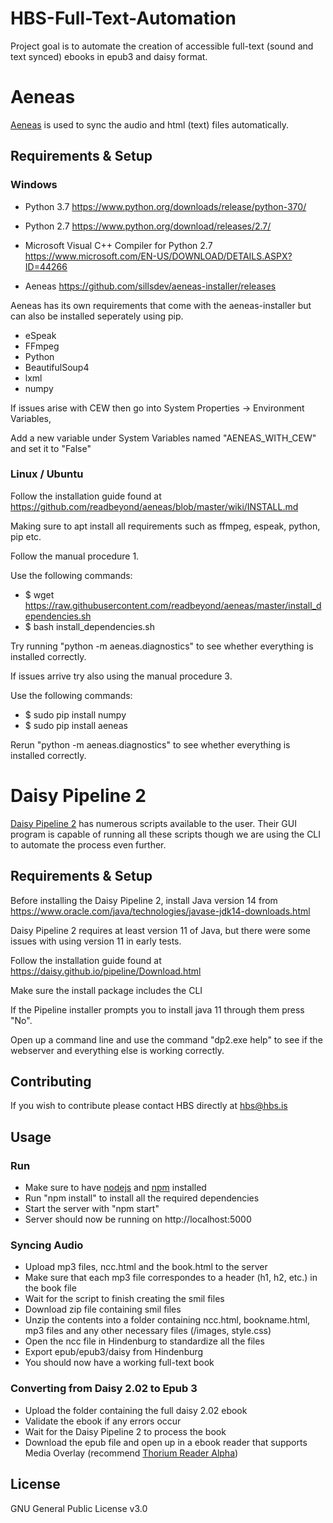 # HBS-Full-Text-Automation

Project goal is to automate the creation of accessible full-text (sound and text synced) ebooks in epub3 and daisy format.

# Aeneas

[Aeneas](https://www.readbeyond.it/aeneas/) is used to sync the audio and html (text) files automatically.

## Requirements & Setup

### Windows

- Python 3.7 https://www.python.org/downloads/release/python-370/

- Python 2.7 https://www.python.org/download/releases/2.7/

- Microsoft Visual C++ Compiler for Python 2.7 https://www.microsoft.com/EN-US/DOWNLOAD/DETAILS.ASPX?ID=44266

- Aeneas https://github.com/sillsdev/aeneas-installer/releases

Aeneas has its own requirements that come with the aeneas-installer but can also be installed seperately using pip.

- eSpeak
- FFmpeg
- Python
- BeautifulSoup4
- lxml
- numpy

If issues arise with CEW then go into System Properties -> Environment Variables,

Add a new variable under System Variables named "AENEAS_WITH_CEW" and set it to "False"

### Linux / Ubuntu

Follow the installation guide found at https://github.com/readbeyond/aeneas/blob/master/wiki/INSTALL.md

Making sure to apt install all requirements such as ffmpeg, espeak, python, pip etc.

Follow the manual procedure 1.

Use the following commands:

- $ wget https://raw.githubusercontent.com/readbeyond/aeneas/master/install_dependencies.sh
- $ bash install_dependencies.sh

Try running "python -m aeneas.diagnostics" to see whether everything is installed correctly.

If issues arrive try also using the manual procedure 3.

Use the following commands:

- $ sudo pip install numpy
- $ sudo pip install aeneas

Rerun "python -m aeneas.diagnostics" to see whether everything is installed correctly.

# Daisy Pipeline 2

[Daisy Pipeline 2](https://daisy.github.io/pipeline/Download.html) has numerous scripts available to the user.
Their GUI program is capable of running all these scripts though we are using the CLI to automate the process even further.

## Requirements & Setup

Before installing the Daisy Pipeline 2, install Java version 14 from https://www.oracle.com/java/technologies/javase-jdk14-downloads.html

Daisy Pipeline 2 requires at least version 11 of Java, but there were some issues with using version 11 in early tests.

Follow the installation guide found at https://daisy.github.io/pipeline/Download.html

Make sure the install package includes the CLI

If the Pipeline installer prompts you to install java 11 through them press "No".

Open up a command line and use the command "dp2.exe help" to see if the webserver and everything else is working correctly.

## Contributing

If you wish to contribute please contact HBS directly at hbs@hbs.is

## Usage

### Run
- Make sure to have [nodejs](https://nodejs.org/en/download/) and [npm](https://www.npmjs.com/get-npm) installed
- Run "npm install" to install all the required dependencies
- Start the server with "npm start"
- Server should now be running on http://localhost:5000

### Syncing Audio
- Upload mp3 files, ncc.html and the book.html to the server
- Make sure that each mp3 file correspondes to a header (h1, h2, etc.) in the book file
- Wait for the script to finish creating the smil files
- Download zip file containing smil files
- Unzip the contents into a folder containing ncc.html, bookname.html, mp3 files and any other necessary files (/images, style.css)
- Open the ncc file in Hindenburg to standardize all the files
- Export epub/epub3/daisy from Hindenburg
- You should now have a working full-text book

### Converting from Daisy 2.02 to Epub 3
- Upload the folder containing the full daisy 2.02 ebook
- Validate the ebook if any errors occur
- Wait for the Daisy Pipeline 2 to process the book
- Download the epub file and open up in a ebook reader that supports Media Overlay (recommend [Thorium Reader Alpha](https://github.com/edrlab/thorium-reader/releases/tag/latest-windows))

## License

GNU General Public License v3.0
